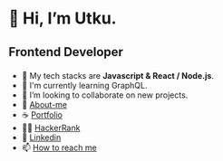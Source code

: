 # <p>👋 Hi, I’m Utku.</p>
## <p>Frontend Developer</p>
- 👀 My tech stacks are <strong>Javascript & React / Node.js</strong>.
- 🌱 I'm currently learning GraphQL.
- 💞️ I’m looking to collaborate on new projects.
- 👤 <a href="https://utku-guclu.github.io/about-me/">About-me</a>
- ☕ <a href="https://utku-guclu.github.io/portfolio/">Portfolio</a>
- 🐱‍👤 <a href="https://www.hackerrank.com/utkuguclu/">HackerRank</a>     
- 🌷 <a href="https://www.linkedin.com/in/utkuin/">Linkedin</a>       
- 📫 <a href="utku_guclu@hotmail.com">How to reach me</a>


<!---
utku-guclu/utku-guclu is a ✨ special ✨ repository because its `README.md` (this file) appears on your GitHub profile.
You can click the Preview link to take a look at your changes.
--->




